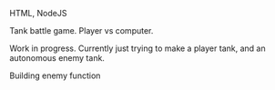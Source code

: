 HTML, NodeJS

Tank battle game. Player vs computer.

Work in progress. Currently just trying to make a player tank, and an autonomous enemy tank.

Building enemy function
